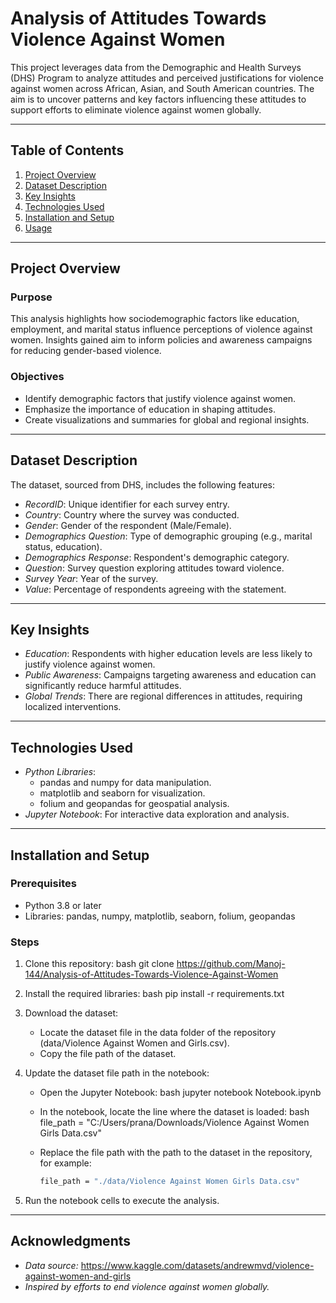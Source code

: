 # Analysis of Attitudes Towards Violence Against Women

This project leverages data from the Demographic and Health Surveys (DHS) Program to analyze attitudes and perceived justifications for violence against women across African, Asian, and South American countries. The aim is to uncover patterns and key factors influencing these attitudes to support efforts to eliminate violence against women globally.

---

## Table of Contents
1. [Project Overview](#project-overview)
2. [Dataset Description](#dataset-description)
3. [Key Insights](#key-insights)
4. [Technologies Used](#technologies-used)
5. [Installation and Setup](#installation-and-setup)
6. [Usage](#usage)

---

## Project Overview

### Purpose
This analysis highlights how sociodemographic factors like education, employment, and marital status influence perceptions of violence against women. Insights gained aim to inform policies and awareness campaigns for reducing gender-based violence.

### Objectives
- Identify demographic factors that justify violence against women.
- Emphasize the importance of education in shaping attitudes.
- Create visualizations and summaries for global and regional insights.

---

## Dataset Description

The dataset, sourced from DHS, includes the following features:
- *RecordID*: Unique identifier for each survey entry.
- *Country*: Country where the survey was conducted.
- *Gender*: Gender of the respondent (Male/Female).
- *Demographics Question*: Type of demographic grouping (e.g., marital status, education).
- *Demographics Response*: Respondent's demographic category.
- *Question*: Survey question exploring attitudes toward violence.
- *Survey Year*: Year of the survey.
- *Value*: Percentage of respondents agreeing with the statement.

---

## Key Insights
- *Education*: Respondents with higher education levels are less likely to justify violence against women.
- *Public Awareness*: Campaigns targeting awareness and education can significantly reduce harmful attitudes.
- *Global Trends*: There are regional differences in attitudes, requiring localized interventions.

---

## Technologies Used
- *Python Libraries*: 
  - pandas and numpy for data manipulation.
  - matplotlib and seaborn for visualization.
  - folium and geopandas for geospatial analysis.
- *Jupyter Notebook*: For interactive data exploration and analysis.

---

## Installation and Setup

### Prerequisites
- Python 3.8 or later
- Libraries: pandas, numpy, matplotlib, seaborn, folium, geopandas

### Steps
1. Clone this repository:
   bash
   git clone https://github.com/Manoj-144/Analysis-of-Attitudes-Towards-Violence-Against-Women

2. Install the required libraries:
   bash
   pip install -r requirements.txt

3. Download the dataset:
   - Locate the dataset file in the data folder of the repository (data/Violence Against Women and Girls.csv).
   - Copy the file path of the dataset.

4. Update the dataset file path in the notebook:
   - Open the Jupyter Notebook:
     bash
     jupyter notebook Notebook.ipynb

    - In the notebook, locate the line where the dataset is loaded:
      bash
      file_path = "C:/Users/prana/Downloads/Violence Against Women Girls Data.csv"

    - Replace the file path with the path to the dataset in the repository, for example:  
      ```bash
      file_path = "./data/Violence Against Women Girls Data.csv"

5. Run the notebook cells to execute the analysis.

---

## Acknowledgments
- *Data source:* https://www.kaggle.com/datasets/andrewmvd/violence-against-women-and-girls
- *Inspired by efforts to end violence against women globally.*
